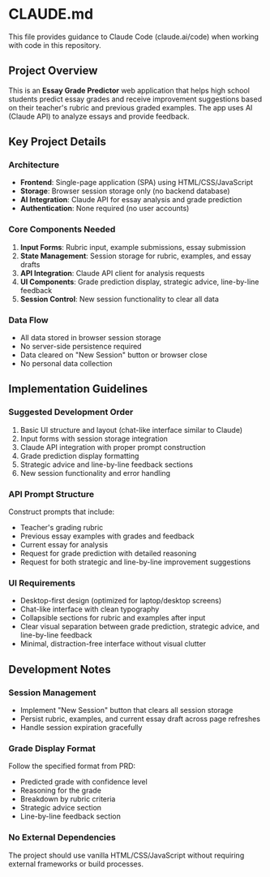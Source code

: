 # CLAUDE.md

This file provides guidance to Claude Code (claude.ai/code) when working with code in this repository.

## Project Overview

This is an **Essay Grade Predictor** web application that helps high school students predict essay grades and receive improvement suggestions based on their teacher's rubric and previous graded examples. The app uses AI (Claude API) to analyze essays and provide feedback.

## Key Project Details

### Architecture
- **Frontend**: Single-page application (SPA) using HTML/CSS/JavaScript
- **Storage**: Browser session storage only (no backend database)
- **AI Integration**: Claude API for essay analysis and grade prediction
- **Authentication**: None required (no user accounts)

### Core Components Needed
1. **Input Forms**: Rubric input, example submissions, essay submission
2. **State Management**: Session storage for rubric, examples, and essay drafts
3. **API Integration**: Claude API client for analysis requests
4. **UI Components**: Grade prediction display, strategic advice, line-by-line feedback
5. **Session Control**: New session functionality to clear all data

### Data Flow
- All data stored in browser session storage
- No server-side persistence required
- Data cleared on "New Session" button or browser close
- No personal data collection

## Implementation Guidelines

### Suggested Development Order
1. Basic UI structure and layout (chat-like interface similar to Claude)
2. Input forms with session storage integration
3. Claude API integration with proper prompt construction
4. Grade prediction display formatting
5. Strategic advice and line-by-line feedback sections
6. New session functionality and error handling

### API Prompt Structure
Construct prompts that include:
- Teacher's grading rubric
- Previous essay examples with grades and feedback
- Current essay for analysis
- Request for grade prediction with detailed reasoning
- Request for both strategic and line-by-line improvement suggestions

### UI Requirements
- Desktop-first design (optimized for laptop/desktop screens)
- Chat-like interface with clean typography
- Collapsible sections for rubric and examples after input
- Clear visual separation between grade prediction, strategic advice, and line-by-line feedback
- Minimal, distraction-free interface without visual clutter

## Development Notes

### Session Management
- Implement "New Session" button that clears all session storage
- Persist rubric, examples, and current essay draft across page refreshes
- Handle session expiration gracefully

### Grade Display Format
Follow the specified format from PRD:
- Predicted grade with confidence level
- Reasoning for the grade
- Breakdown by rubric criteria
- Strategic advice section
- Line-by-line feedback section

### No External Dependencies
The project should use vanilla HTML/CSS/JavaScript without requiring external frameworks or build processes.